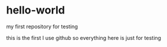 # hello-world
my first repository for testing

this is the first I use github
so everything here is just for testing
